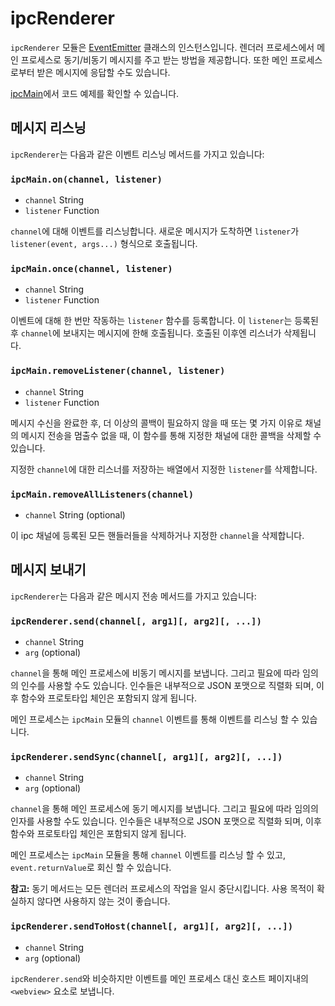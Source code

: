 ﻿# ipcRenderer

`ipcRenderer` 모듈은 [EventEmitter](https://nodejs.org/api/events.html) 클래스의
인스턴스입니다. 렌더러 프로세스에서 메인 프로세스로 동기/비동기 메시지를 주고 받는
방법을 제공합니다. 또한 메인 프로세스로부터 받은 메시지에 응답할 수도 있습니다.

[ipcMain](ipc-main.md)에서 코드 예제를 확인할 수 있습니다.

## 메시지 리스닝

`ipcRenderer`는 다음과 같은 이벤트 리스닝 메서드를 가지고 있습니다:

### `ipcMain.on(channel, listener)`

* `channel` String
* `listener` Function

`channel`에 대해 이벤트를 리스닝합니다. 새로운 메시지가 도착하면 `listener`가
`listener(event, args...)` 형식으로 호출됩니다.

### `ipcMain.once(channel, listener)`

* `channel` String
* `listener` Function

이벤트에 대해 한 번만 작동하는 `listener` 함수를 등록합니다. 이 `listener`는 등록된
후 `channel`에 보내지는 메시지에 한해 호출됩니다. 호출된 이후엔 리스너가 삭제됩니다.

### `ipcMain.removeListener(channel, listener)`

* `channel` String
* `listener` Function

메시지 수신을 완료한 후, 더 이상의 콜백이 필요하지 않을 때 또는 몇 가지 이유로 채널의
메시지 전송을 멈출수 없을 때, 이 함수를 통해 지정한 채널에 대한 콜백을 삭제할 수
있습니다.

지정한 `channel`에 대한 리스너를 저장하는 배열에서 지정한 `listener`를 삭제합니다.

### `ipcMain.removeAllListeners(channel)`

* `channel` String (optional)

이 ipc 채널에 등록된 모든 핸들러들을 삭제하거나 지정한 `channel`을 삭제합니다.

## 메시지 보내기

`ipcRenderer`는 다음과 같은 메시지 전송 메서드를 가지고 있습니다:

### `ipcRenderer.send(channel[, arg1][, arg2][, ...])`

* `channel` String
* `arg` (optional)

`channel`을 통해 메인 프로세스에 비동기 메시지를 보냅니다. 그리고 필요에 따라 임의의
인수를 사용할 수도 있습니다. 인수들은 내부적으로 JSON 포맷으로 직렬화 되며, 이후 함수와
프로토타입 체인은 포함되지 않게 됩니다.

메인 프로세스는 `ipcMain` 모듈의 `channel` 이벤트를 통해
이벤트를 리스닝 할 수 있습니다.

### `ipcRenderer.sendSync(channel[, arg1][, arg2][, ...])`

* `channel` String
* `arg` (optional)

`channel`을 통해 메인 프로세스에 동기 메시지를 보냅니다. 그리고 필요에 따라 임의의
인자를 사용할 수도 있습니다. 인수들은 내부적으로 JSON 포맷으로 직렬화 되며, 이후 함수와
프로토타입 체인은 포함되지 않게 됩니다.

메인 프로세스는 `ipcMain` 모듈을 통해 `channel` 이벤트를 리스닝 할 수 있고,
`event.returnValue`로 회신 할 수 있습니다.

**참고:** 동기 메서드는 모든 렌더러 프로세스의 작업을 일시 중단시킵니다. 사용 목적이
확실하지 않다면 사용하지 않는 것이 좋습니다.

### `ipcRenderer.sendToHost(channel[, arg1][, arg2][, ...])`

* `channel` String
* `arg` (optional)

`ipcRenderer.send`와 비슷하지만 이벤트를 메인 프로세스 대신 호스트 페이지내의
`<webview>` 요소로 보냅니다.
